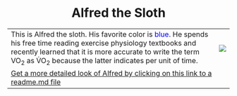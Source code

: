 <html>
  <h1><center>Alfred the Sloth</center></h1>
<body> 
<table>
  <tr>
    <td>This is Alfred the sloth. His favorite color is <span style="color: blue;">blue</span>. He spends his free time reading exercise physiology textbooks and recently learned that it is more accurate to write the term VO<sub>2</sub> as V&#775;O<sub>2</sub> because the latter indicates per unit of time.</td>
    <td><img src ="https://t4.ftcdn.net/jpg/06/45/44/67/360_F_645446744_YUeYhA4Sbc8xOiyaX1DBslwk51DGmue4.jpg"></td>
  </tr>
  <tr>
    <td colspan="2"><a href="/Knes381/subfolder/readme"> Get a more detailed look of Alfred by clicking on this link to a readme.md file</a></td>
  </tr>
</table>
</body>
</html>
